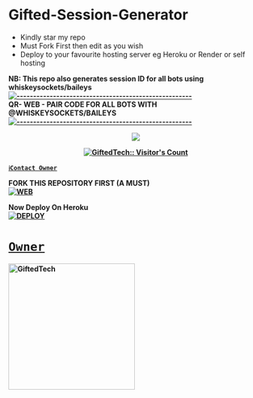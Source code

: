 # Gifted-Session-Generator
- Kindly star my repo
- Must Fork First then edit as you wish
- Deploy to your favourite hosting server eg Heroku or Render or self hosting

<strong>NB:<strong/> This repo also generates session ID for all bots using whiskeysockets/baileys
[![-----------------------------------------------------](https://raw.githubusercontent.com/andreasbm/readme/master/assets/lines/colored.png)](#table-of-contents)
<br/>QR- WEB - PAIR CODE FOR ALL BOTS WITH @WHISKEYSOCKETS/BAILEYS
[![-----------------------------------------------------](https://raw.githubusercontent.com/andreasbm/readme/master/assets/lines/colored.png)](#table-of-contents)
<p align="center">
 
<img src="https://github.com/mouricedevs.png">
     
</a>
   <a aria-label="QRis free to use" href="https://whatsapp.com/channel/0029VaJmfmTDJ6H7CmuBss0o" target="_blank">
 <p align="center"><img src="https://profile-counter.glitch.me/{mouricedevs}/count.svg" alt="GiftedTech:: Visitor's Count" /></p>



[`ℹ️Contact Owner`](https://t.me/giftedmd)

FORK THIS REPOSITORY FIRST (A MUST) 
    <br>
<a href="https://github.com/mouricedevs/gifted-pair-code/fork"><img title="WEB" src="https://img.shields.io/badge/FORK Gifted-QR?color=black&style=for-the-badge&logo=stackshare"></a>

Now Deploy On Heroku
    <br>
<a href='' target="_blank"><img alt='DEPLOY' src='https://img.shields.io/badge/-DEPLOY-black?style=for-the-badge&logo=heroku&logoColor=white'/>
# `Owner`

 <a href="https://github.com/mouricedevs"><img src="https://github.com/mouricedevs.png" width="250" height="250" alt="GiftedTech"/></a>


